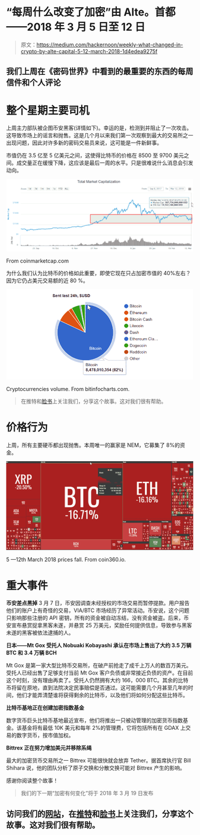 # “每周什么改变了加密”由 Alte。首都——2018 年 3 月 5 日至 12 日

> 原文：<https://medium.com/hackernoon/weekly-what-changed-in-crypto-by-alte-capital-5-12-march-2018-1d4edea9275f>

## 我们上周在《密码世界》中看到的最重要的东西的每周信件和个人评论

# 整个星期主要司机

上周主力部队被企图币安黑客(详情如下)。幸运的是，检测到并阻止了一次攻击。这导致市场上的谣言和抛售。这是几个月以来我们第一次观察到最大的交易所之一出现问题，因此对许多新的密码交易员来说，这可能是一件新鲜事。

市值仍在 3.5 亿至 5 亿美元之间，这使得比特币的价格在 8500 至 9700 美元之间。成交量正在缓慢下降，这应该是最后一周的水平。只是很难说什么消息会引发动向。

![](img/18a083cb4a4ca05963f9c303df1cf040.png)

From coinmarketcap.com

为什么我们认为比特币的价格如此重要，即使它现在只占加密市值的 40%左右？因为它仍占美元交易额的近 80 %。

![](img/a138b6fd4a9bec6dcae711bd9a18807c.png)

Cryptocurrencies volume. From bitinfocharts.com.

> 在推特和[脸书](https://www.facebook.com/Alte.capital)上关注我们，分享这个故事。这对我们很有帮助。

# 价格行为

上周，所有主要硬币都出现抛售。本周唯一的赢家是 NEM，它募集了 8%的资金。

![](img/f654feb6a542ca29a3da4157c30c8336.png)

5 —12th March 2018 prices fall. From coin360.io.

# 重大事件

**币安差点黑掉**
3 月 7 日，币安因调查未经授权的市场交易而暂停提款。用户报告他们的账户上有奇怪的交易，VIA/BTC 市场经历了异常活动。币安说，这个问题只影响那些注册的 API 密钥，所有的资金被自动冻结，没有资金被盗。后来，币安宣布悬赏捉拿黑客未遂，并悬赏 25 万美元，奖励任何提供信息，导致参与黑客未遂的黑客被依法逮捕的人。

**日本——Mt Gox 受托人 Nobuaki Kobayashi 承认在市场上售出了大约 3.5 万辆 BTC 和 3.4 万辆 BCH**

Mt Gox 是第一家大型比特币交易所，在破产前抢走了成千上万人的数百万美元。
受托人已经出售了足够支付当前 Mt Gox 客户负债或非常接近负债的资产。在目前这个时刻，没有理由再卖了。受托人仍然拥有大约 166，000 BTC。其余的比特币将留在原地，直到法院决定民事赔偿是否通过。这可能需要几个月甚至几年的时间，他们才能弄清楚谁将获得剩余的比特币，以及他们将如何分配这些比特币。

**比特币基地正在创建加密指数基金**

数字货币巨头比特币基地最近宣布，他们将推出一只被动管理的加密货币指数基金。该基金将有最低 10K 美元和每年 2%的管理费，它将包括所有在 GDAX 上交易的数字货币，按市值加权。

**Bittrex 正在努力增加美元并移除系绳**

最大的加密货币交易所之一 Bittrex 可能很快就会放弃 Tether。据首席执行官 Bill Shihara 说，他的团队分析了原子交换和分散交换可能对 Bittrex 产生的影响。

感谢你阅读整个故事！

> 我们的下一期“加密有何变化”将于 2018 年 3 月 19 日发布

## 访问我们的[网站](http://www.alte.capital)，在[推特](https://twitter.com/Alte_Capital)和[脸书](https://www.facebook.com/Alte.capital)上关注我们，分享这个故事。这对我们很有帮助。